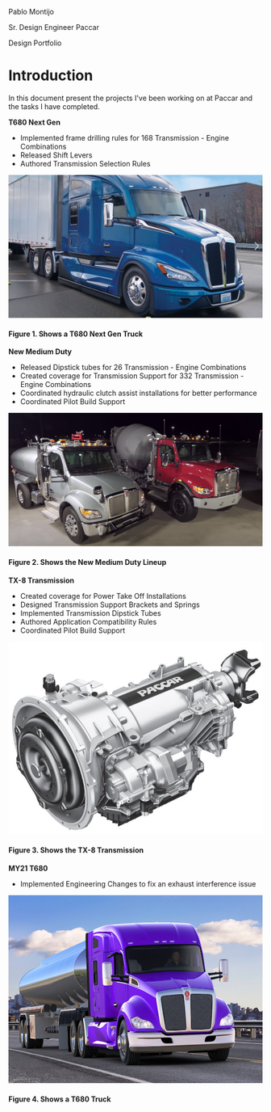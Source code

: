 Pablo Montijo

 Sr. Design Engineer
 Paccar

 Design Portfolio

# Introduction

 In this document present the projects I've been working on at Paccar and the tasks I have completed.

**T680 Next Gen**

* Implemented frame drilling rules for 168 Transmission - Engine Combinations
* Released Shift Levers
* Authored Transmission Selection Rules
 
![T680 Next Gen](T680_Next_Gen-a.PNG)
#### Figure 1. Shows a T680 Next Gen Truck

**New Medium Duty**

* Released Dipstick tubes for 26 Transmission - Engine Combinations
* Created coverage for Transmission Support for 332 Transmission - Engine Combinations
* Coordinated hydraulic clutch assist installations for better performance
* Coordinated Pilot Build Support

![New Medium Duty](new_medium_duty.PNG)
#### Figure 2. Shows the New Medium Duty Lineup

**TX-8 Transmission**

* Created coverage for Power Take Off Installations
* Designed Transmission Support Brackets and Springs
* Implemented Transmission Dipstick Tubes
* Authored Application Compatibility Rules
* Coordinated Pilot Build Support 

![TX-8 Transmission](TX-8_Transmission.PNG)
#### Figure 3. Shows the TX-8 Transmission

**MY21 T680**

* Implemented Engineering Changes to fix an exhaust interference issue 

![MY21 T680](MY21_T680.PNG)
#### Figure 4. Shows a T680 Truck

